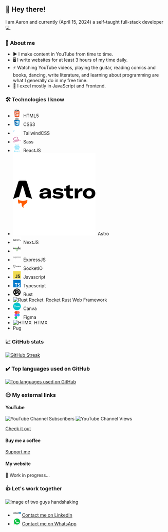## 👋 Hey there!

I am Aaron and currently \(April 15, 2024\) a self-taught full-stack developer 💻.

### 📓 About me

- ▶️ I make content in YouTube from time to time.
- 🖥️ I write websites for at least 3 hours of my time daily.
- ⚡ Watching YouTube videos, playing the guitar, reading comics and books, dancing, write literature, and learning about programming are what I generally do in my free time.
- 💪 I excel mostly in JavaScript and Frontend.

### 🛠️ Technologies I know

<ul>
  <li>
    <img src="https://github.com/devicons/devicon/blob/master/icons/html5/html5-original-wordmark.svg" alt="HTML5" width="24" />
    &nbsp;HTML5
  </li>
  <li>
    <img src="https://github.com/devicons/devicon/blob/master/icons/css3/css3-original-wordmark.svg" alt="CSS3" width="24"/>
    &nbsp;CSS3
  </li>
  <li>
    <img src="https://github.com/devicons/devicon/blob/master/icons/tailwindcss/tailwindcss-original-wordmark.svg" alt="TailwindCSS" width="24" />
    &nbsp;TailwindCSS
  </li>
  <li>
    <img src="https://github.com/devicons/devicon/blob/master/icons/sass/sass-original.svg" alt="Sass" width="24" />
    &nbsp;Sass
  </li>
  <li>
    <img src="https://github.com/devicons/devicon/blob/master/icons/react/react-original-wordmark.svg" alt="ReactJS" width="24" />
    &nbsp;ReactJS
  </li>
  <li>
    <img src="https://github.com/devicons/devicon/blob/master/icons/astro/astro-original-wordmark.svg" alt="AstroJS width="24" />
    &nbsp;Astro
  </li>
  <li>
    <img src="https://github.com/devicons/devicon/blob/master/icons/nextjs/nextjs-original-wordmark.svg" alt="NextJS" width="24" />
    &nbsp;NextJS
  </li>
  <li>
    <img src="https://github.com/devicons/devicon/blob/master/icons/nodejs/nodejs-original-wordmark.svg" alt="NodeJS" width="24" />
  </li>
  <li>
    <img src="https://github.com/devicons/devicon/blob/master/icons/express/express-original-wordmark.svg" alt="ExpressJS" width="24" />
    &nbsp;ExpressJS
  </li>
  <li>
    <img src="https://github.com/devicons/devicon/blob/master/icons/socketio/socketio-original-wordmark.svg" alt="SocketIO" width="24" />
    &nbsp;SocketIO
  </li>
  <li>
    <img src="https://github.com/devicons/devicon/blob/master/icons/javascript/javascript-original.svg" alt="JavaScript" width="24" />
    &nbsp;Javascript
  </li>
  <li>
    <img src="https://github.com/devicons/devicon/blob/master/icons/typescript/typescript-original.svg" alt="Typescript" width="24" />
    &nbsp;Typescript
  </li>
  <li>
    <img src="https://github.com/devicons/devicon/blob/master/icons/rust/rust-original.svg" alt="Rust" width="24" />
    &nbsp;Rust
  </li>
  <li>
    <img src="https://rocket.rs/images/box-logo.png" alt="Rust Rocket" width="24" />
    &nbsp;Rocket Rust Web Framework
  </li>
  <li>
    <img src="https://github.com/devicons/devicon/blob/master/icons/canva/canva-original.svg" alt="Canva" width="24" />
    &nbsp;Canva
  </li>
  <li>
    <img src="https://github.com/devicons/devicon/blob/master/icons/figma/figma-original.svg" alt="Figma" width="24" />
    &nbsp;Figma
  </li>
  <li>
    <img src="https://github.com/bestofjs/bestofjs/blob/master/apps/bestofjs-nextjs/public/logos/htmx.svg" alt="HTMX" width="24" />
    &nbsp;HTMX
  </li>
  <li>
    Pug
  </li>
</ul>

### 📈 GitHub stats

[![GitHub Streak](https://github-readme-streak-stats.herokuapp.com/?user=Ragudos&theme=dark&background=212121)](https://git.io/streak-stats)

### ✔️ Top languages used on GitHub

[![Top languages used on GitHub](https://github-readme-stats.vercel.app/api/top-langs/?username=Ragudos&layout=compact&theme=vision-friendly-dark)](https://github.com/anuraghazra/github-readme-stats)

### 😊 My external links

#### YouTube

![YouTube Channel Subscribers](https://img.shields.io/youtube/channel/subscribers/UCnp7fvKgSF5PE-ufdarmpxw)
![YouTube Channel Views](https://img.shields.io/youtube/channel/views/UCnp7fvKgSF5PE-ufdarmpxw)

[Check it out](https://www.youtube.com/channel/UCnp7fvKgSF5PE-ufdarmpxw)

#### Buy me a coffee

[Support me](https://buymeacoffee.com/programmers_sanctuary)

#### My website

🚧 Work in progress...

### 👍 Let's work together

![Image of two guys handshaking](https://media.giphy.com/media/v1.Y2lkPTc5MGI3NjExb2R3ZzE0MTA1dTY3NG01Njk3aGw1OXk0NmdqdHB1Yzk2dW54dWR2dCZlcD12MV9pbnRlcm5hbF9naWZfYnlfaWQmY3Q9Zw/d1E2VyhFsxawRbeo/giphy.gif)

<ul>
  <li>
    <img src="https://github.com/devicons/devicon/blob/master/icons/linkedin/linkedin-original-wordmark.svg" alt="LinkedIn" width="24" />
    <a href="https://www.linkedin.com/in/aaron-ragudos-39a426286/" target="_blank">Contact me on LinkedIn</a>
  </li>
  <li>
    <img src="https://github.com/appicons/Whatsapp/blob/master/icons/whatsapp_194x194.png" alt="WhatsApp" width="24" />
    <a href="https://Wa.me/+639957326474" target="_blank">Contact me on WhatsApp</a>
  </li>
</ul>
